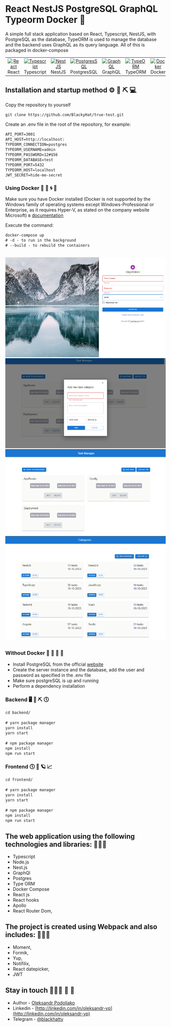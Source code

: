 # React NestJS PostgreSQL GraphQL Typeorm Docker 👔

A simple full stack application based on React, Typescript, NestJS, with PostgreSQL as the database, TypeORM is used to manage the database and the backend uses GraphQL as its query language. All of this is packaged in docker-compose

<table width="100%">
  <tr>
    <td align="center" valign="middle" width="17%">
      <a href="https://reactjs.org/">
        <img height="50" alt="React" src="https://w7.pngwing.com/pngs/452/495/png-transparent-react-javascript-angularjs-ionic-github-text-logo-symmetry-thumbnail.png"/>
      </a>
      <br />
      React
    </td>
    <td align="center" valign="middle" width="17%">
      <a href="https://www.typescriptlang.org/">
        <img height="50" alt="Typescript" src="https://upload.wikimedia.org/wikipedia/commons/thumb/4/4c/Typescript_logo_2020.svg/1200px-Typescript_logo_2020.svg.png"/>
      </a>
      <br />
      Typescript
    </td>
    <td align="center" valign="middle" width="17%">
      <a href="https://nestjs.com/">
        <img height="50" alt="NestJS" src="https://hsto.org/getpro/habr/post_images/d11/98b/ac8/d1198bac8e4ced0d89d5e5983061f418.png"/>
      </a>
      <br />
      NestJS
    </td>
    <td align="center" valign="middle" width="17%">
      <a href="https://www.postgresql.org/">
      <img height="50" alt="PostgresSQL" src="https://upload.wikimedia.org/wikipedia/commons/thumb/2/29/Postgresql_elephant.svg/640px-Postgresql_elephant.svg.png"/>
      </a>
      <br />
      PostgresSQL
    </td>
    <td align="center" valign="middle" width="17%">
      <a href="https://graphql.org/">
      <img height="50" alt="GraphQL" src="https://upload.wikimedia.org/wikipedia/commons/thumb/1/17/GraphQL_Logo.svg/1200px-GraphQL_Logo.svg.png"/>
      </a>
      <br />
      GraphQL
    </td>
    <td align="center" valign="middle" width="17%">
      <a href="https://typeorm.io/">
      <img height="50" alt="TypeORM" src="https://www.zoneofit.com/wp-content/uploads/2021/06/type-orm.png"/>
      </a>
      <br />
      TypeORM
    </td>
    <td align="center" valign="middle" width="17%">
      <a href="https://www.docker.com/">
      <img height="50" alt="Docker" src="https://d1.awsstatic.com/acs/characters/Logos/Docker-Logo_Horizontel_279x131.b8a5c41e56b77706656d61080f6a0217a3ba356d.png"/>
      </a>
      <br />
      Docker
    </td>
  </tr>
</table>

## Installation and startup method ⚙️ 🔐 ⛏️ 💻

Copy the repository to yourself

```shell
git clone https://github.com/BlackyHat/true-test.git
```

Create an .env file in the root of the repository, for example:

```dotenv
API_PORT=3001
API_HOST=http://localhost:
TYPEORM_CONNECTION=postgres
TYPEORM_USERNAME=admin
TYPEORM_PASSWORD=12#$56
TYPEORM_DATABASE=test
TYPEORM_PORT=5432
TYPEORM_HOST=localhost
JWT_SECRET=hide-me-secret
```

### Using Docker 🏦 🌊 🌀 📙

Make sure you have Docker installed (Docker is not supported by the Windows family of operating systems except
Windows-Professional or Enterprise, as it requires Hyper-V, as stated on the company website Microsoft)
в [documentation](https://docs.microsoft.com/ru-ru/virtualization/hyper-v-on-windows/quick-start/enable-hyper-v#check-requirements)

Execute the command:

```shell
docker-compose up
# -d - to run in the background
# --build - to rebuild the containers
```

##

![Login page ](assets/22.png) ![Add new category ](assets/33.png)
![Tasks page ](assets/44.png) ![Categories page](assets/55.png)

##

### Without Docker 🚀 📅 🤠 🔧

- Install PostgreSQL from the official [website](https://www.postgresql.org/)
- Create the server instance and the database, add the user and password as specified in the .env file
- Make sure postgreSQL is up and running
- Perform a dependency installation

### Backend 🖥️ 🚧 ⛏️ 🕔

```shell
cd backend/

# yarn package manager
yarn install
yarn start

# npm package manager
npm install
npm run start
```

### Frontend 🕔 🤠 🪐 📈

```shell
cd frontend/

# yarn package manager
yarn install
yarn start

# npm package manager
npm install
npm run start
```

## The web application using the following technologies and libraries: 💼💼💼

- Typescript
- Node.js
- Nest.js
- GraphQl
- Postgres
- Type ORM
- Docker Compose
- React js
- React hooks
- Apollo
- React Router Dom,

## The project is created using Webpack and also includes: 💼💼💼

- Moment,
- Formik,
- Yup,
- Notifilix,
- React datepicker,
- JWT

## Stay in touch 🧑🏾‍💼 🌆 🏁

- Author - [Oleksandr Podoliako](https://github.com/BlackyHat)
- Linkedin - [http://linkedin.com/in/oleksandr-vp](http://linkedin.com/in/oleksandr-vp)
- Telegram - [@blackhatty](https://t.me/blackhatty)
